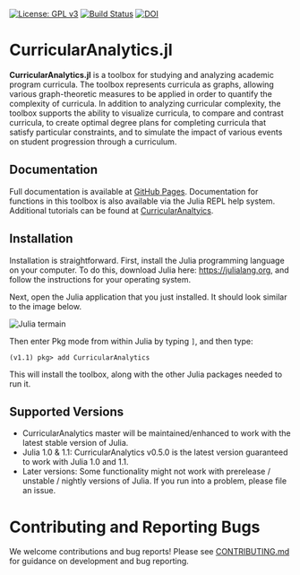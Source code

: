 
[![License: GPL v3](https://img.shields.io/badge/License-GPL%20v3-blue.svg)](https://www.gnu.org/licenses/gpl-3.0)
[![Build Status](https://travis-ci.org/CurricularAnalytics/CurricularAnalytics.jl.svg?branch=master)](https://travis-ci.org/CurricularAnalytics/CurricularAnalytics.jl)
[![DOI](https://zenodo.org/badge/147096983.svg)](https://zenodo.org/badge/latestdoi/147096983)

# CurricularAnalytics.jl
**CurricularAnalytics.jl** is a toolbox for studying and analyzing academic program curricula.  The toolbox represents curricula as graphs, allowing various graph-theoretic measures to be applied in order to quantify the complexity of curricula. In addition to analyzing curricular complexity, the toolbox supports the ability to visualize curricula, to compare and contrast curricula, to create optimal degree plans for completing curricula that satisfy particular constraints, and to simulate the impact of various events on student progression through a curriculum. 

## Documentation
Full documentation is available at [GitHub Pages](https://curricularanalytics.github.io/CurricularAnalytics.jl/latest/).
Documentation for functions in this toolbox is also available via the Julia REPL help system.
Additional tutorials can be found at [CurricularAnaltyics](http://curricula.academicdashboards.org).

## Installation
Installation is straightforward.  First, install the Julia programming language on your computer.  To do this, download Julia here: https://julialang.org, and follow the instructions for your operating system.

Next, open the Julia application that you just installed. It should look similar to the image below. 

![Julia termain](https://s3.amazonaws.com/curricularanalytics.jl/julia-command-line.png)

Then enter Pkg mode from within Julia by typing `]`, and then type:
```julia-repl
(v1.1) pkg> add CurricularAnalytics
```
This will install the toolbox, along with the other Julia packages needed to run it.

## Supported Versions
* CurricularAnalytics master will be maintained/enhanced to work with the latest stable version of Julia.
* Julia 1.0 & 1.1: CurricularAnalytics v0.5.0 is the latest version guaranteed to work with Julia 1.0 and 1.1.
* Later versions: Some functionality might not work with prerelease / unstable / nightly versions of Julia. If you run into a problem, please file an issue.

# Contributing and Reporting Bugs
We welcome contributions and bug reports! Please see [CONTRIBUTING.md](https://github.com/CurricularAnalytics/git/master/CONTRIBUTING.md)
for guidance on development and bug reporting.
